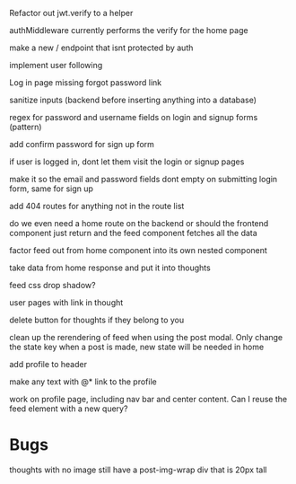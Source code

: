 Refactor out jwt.verify to a helper

authMiddleware currently performs the verify for the home page

make a new / endpoint that isnt protected by auth

implement user following

Log in page missing forgot password link

sanitize inputs (backend before inserting anything into a database)

regex for password and username fields on login and signup forms (pattern)

add confirm password for sign up form

if user is logged in, dont let them visit the login or signup pages

make it so the email and password fields dont empty on submitting login form, same for sign up

add 404 routes for anything not in the route list

do we even need a home route on the backend or should the frontend component just return and the feed component fetches all the data

factor feed out from home component into its own nested component

take data from home response and put it into thoughts

feed css drop shadow?

user pages with link in thought

delete button for thoughts if they belong to you

clean up the rerendering of feed when using the post modal. Only change the state key when a post is made, new state will be needed in home

add profile to header

make any text with @* link to the profile

work on profile page, including nav bar and center content. Can I reuse the feed element with a new query?


# Bugs

thoughts with no image still have a post-img-wrap div that is 20px tall

